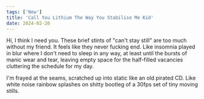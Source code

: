 ```yaml
---
tags: ['New']
title: 'Call You Lithium The Way You Stabilise Me Kid'
date: 2024-02-26
---
```


Hi, I think I need you. These brief stints of "can't stay still" are too much without my friend. It feels like they never fucking end. Like insomnia played in blur where I don't need to sleep in any way, at least until the bursts of manic wear and tear, leaving empty space for the half-filled vacancies cluttering the schedule for my day.

I'm frayed at the seams, scratched up into static like an old pirated CD. Like white noise rainbow splashes on shitty bootleg of a 30fps set of tiny moving stills.  
